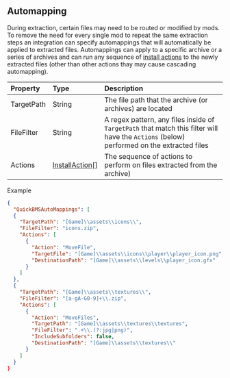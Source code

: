 ## Automapping
During extraction, certain files may need to be routed or modified by mods. To remove the need for every single mod to repeat the same extraction steps an integration can specify automappings that will automatically be applied to extracted files. Automappings can apply to a specific archive or a series of archives and can run any sequence of [install actions](https://github.com/dasorik/continuum-mod-manager/blob/main/Wiki/InstallationActions.md) to the newly extracted files (other than other actions thay may cause cascading automapping).

| Property  | Type | Description |
| :--- | :--- | :--- |
| TargetPath | String | The file path that the archive (or archives) are located |
| FileFilter | String | A regex pattern, any files inside of `TargetPath` that match this filter will have the `Actions` (below) performed on the extracted files |
| Actions | [InstallAction](https://github.com/dasorik/continuum-mod-manager/blob/main/Wiki/InstallationActions.md)[] | The sequence of actions to perform on files extracted from the archive) |

Example
```json
{
  "QuickBMSAutoMappings": [
  {
    "TargetPath": "[Game]\\assets\\icons\\",
    "FileFilter": "icons.zip",
    "Actions": [
      {
        "Action": "MoveFile",
        "TargetFile": "[Game]\\assets\\icons\\player\\player_icon.png",
        "DestinationPath": "[Game]\\assets\\levels\\player_icon.gfx"
      }
    ]
  },
  {
    "TargetPath": "[Game]\\assets\\textures\\",
    "FileFilter": "[a-gA-G0-9]+\\.zip",
    "Actions": [
      {
        "Action": "MoveFiles",
        "TargetPath": "[Game]\\assets\\textures\\textures",
        "FileFilter": ".+\\.(?:jpg|png)",
        "IncludeSubfolders": false,
        "DestinationPath": "[Game]\\assets\\textures\\"
      }
    ]
  }
}
```
